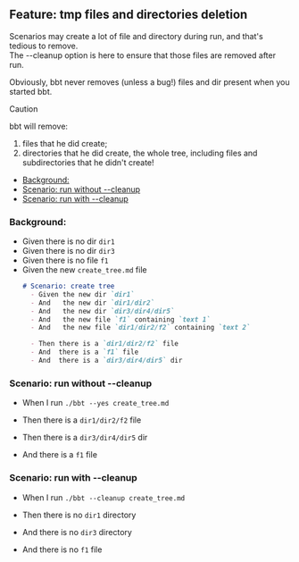<!-- omit from toc -->
## Feature: tmp files and directories deletion

Scenarios may create a lot of file and directory during run, and that's tedious to remove.  
The --cleanup option is here to ensure that those files are removed after run.

Obviously, bbt never removes (unless a bug!) files and dir present when you started bbt.

> [!CAUTION] 
> bbt will remove:
> 1. files that he did create;
> 2. directories that he did create, the whole tree, including files and subdirectories that he didn't create!

- [Background:](#background)
- [Scenario: run without --cleanup](#scenario-run-without---cleanup)
- [Scenario: run with --cleanup](#scenario-run-with---cleanup)

### Background:

- Given there is no dir `dir1`
- Given there is no dir `dir3`
- Given there is no file `f1`
- Given the new `create_tree.md` file
  ```md
  # Scenario: create tree
    - Given the new dir `dir1`
    - And   the new dir `dir1/dir2`
    - And   the new dir `dir3/dir4/dir5`
    - And   the new file `f1` containing `text 1`
    - And   the new file `dir1/dir2/f2` containing `text 2`

    - Then there is a `dir1/dir2/f2` file
    - And  there is a `f1` file
    - And  there is a `dir3/dir4/dir5` dir
  ```

### Scenario: run without --cleanup

- When I run `./bbt --yes create_tree.md`

- Then there is a `dir1/dir2/f2` file
- Then there is a `dir3/dir4/dir5` dir
- And  there is a `f1` file

### Scenario: run with --cleanup

- When I run `./bbt --cleanup create_tree.md`

- Then there is no `dir1` directory
- And  there is no `dir3` directory
- And  there is no `f1` file
